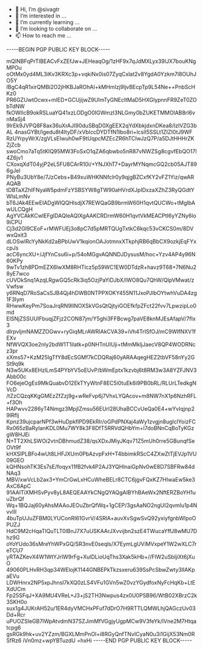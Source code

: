 - 👋 Hi, I’m @sivagtr
- 👀 I’m interested in ...
- 🌱 I’m currently learning ...
- 💞️ I’m looking to collaborate on ...
- 📫 How to reach me ...


-----BEGIN PGP PUBLIC KEY BLOCK-----

mQINBFqPrTIBEACvFxZEfJw+JEHeaqOg/1zHF9x7qJdMXLyx39lJX7bouKNgMPOu
oOtMx0yd4ML3iKv3KRXc3p+vqkiNx0is07ZyqCxlat2v8YgdA0Yzkm7l8OUhJO5Y
IBgC4qR1xirQMBi2O2jHKBJaROhAI+kMHmIzj9ljvBEcpTp9L54Ne++PnbScHKz0
PR6GZUwtOcwx+mlED+GCUjijwZ9UImTyGNEcltMaD5HXGlypnnFR9ZeT0ZObTdNW
fkOWIIcB9okRSLuaYQ41xzLODgO0IGWmzI3NLGmy0bZUKETMMOlAB8rI6vnMaSj4
9lrEk9JVPQ8F8ax36uXrAJI90duSBqD0XgEEX2qYdXbkjdxnDKea8/IzlVZG3bAL
4nasGYBt/Igedu8t4ltyDF/xVbIccDYDTfN1lbo8ri+lcslI5SSLt1ZIZI0tJ9WF
RzUYrpyWrX/zgVLsEIwuh0wF9tUqpcMZEcZR6hTCIwJzQ7P/a5DJtHHHrZKZjZcb
swoCmo7aTq5tKIQ95MW3FoSxO1qZA6qbwbo5nR87vNWZSg8cgvfEbQO17l4Z6jv1
CXoxqXdT04yjP2eL5FU8CArR10i/+YNJXhT7+DayrMYNqmcGQ2cb05AJT896gJel
PNyBu3UbY8e/7JzCebs+B49xuWHKNNfclr0y9qjgBZCxfKY2vFZ1Yiz/qwARAQAB
tDBTaXZhIFNyaW5pdmFzYSBSYW8gTW90aHVrdXJpIDxzaXZhZ3RyQGdtYWlsLmNv
bT6JAk4EEwEIADgWIQQHlsdjX7REWQaGB9brmW60H1qvtQUCWo+tMgIbAwULCQgH
AgYVCAkKCwIEFgIDAQIeAQIXgAAKCRDrmW60H1qvtVkMEACPtI6yYZNy6lo9iCPU
Cj3d2GI9CEoF+rMWFUEj3o8pC7d5pMRTQUgTxtkC6kqc53vCKCS0m/8DVwxQxit3
dLOSwlRcYyNkKd2aBPbUwV1kqionOAJotmnxXTkphjRB6qBbCX9ozkjEqFYxcpJs
acC6yncXU+/JjfYnCsu6i+p/54oMGgvAQNNDJDysusM/hoc+Yzv4AP4y96N60KPy
9wTv1zh8PDmEZX6lwXM8RHTlcz5p59WC1EW0DTdzR+havz9T68+7N6Nu28yE7wco
cUVOkSnq1AzqLRgwGQ5cRk3iq5OzjPaYiDJbX/IWO8Qu7QhW/QlpVMwat/zVwfsw
y6RNqD7RoSaCsSJB4Qj4hDWB0NTPPXOKY455N11JxoPJIbOYtwhVuDA4zg1F3Iym
RHwwKeyPm7SoaJrqRN9IlNOXSkVGsQtQjtyiGOEfkfpZFct22fvv7LpwzipLo0md
ElSNjZSSUUIFbuqjZFjz2CON87jm/Y5ghi3FFBcwg7paVE8knMJEsAfapV/7fIx3
dlrpvljmNAMZZOGwv+ryGiqMLrAWRlAkCVA39+iVh4TrISfOJ/mC9WIfNXV1fEXv
NfWVQX3oe2nly2bdW1T1ilatk+p0NHTnUIUji+tMmMkljJaecV8QP4WODRNcz3pr
xXms57+KzM25IgTfY8dEcSGMf7kCDQRaj60yARAAqegHEZ2tbVF58nYy2GSt9q9k
N3w5UKx8EHzlLmS4PYbYV5oEUvP/bWmEptx1kzvbj6t8RM3w3A8YZFJNV3Abb00c
FO6ejeOgEs9MkQuabvD12EkTYyWtnF8EC5i0tuEk6i9PB0bRL/RLUrLTedkgNVcD
/tZzCQzqKKgGMEzZfZzj9g+wReFvp6j7VhxLYQAcov+m8NW7nX1p6NzhRFL+f3Oh
HAPwvv2286yT4Nmgz3MpjIZmsu56EUrl28UhaBCCvUeQa0E4+wYvIqjnp29lRfIj
Kpnz39ujcparNPf3wHuDpkflPD9EkRIr/oGPdPNXaj4aWy1zvgjn8ugIclYoizFC
Rx065zBaRyIanKDL0Mu7WY8k3F8DfT5RRVdQHbYm+I7doBNnCqBoTyKGzgW8HJEi
N+TT2XhLSWOi2vtnDBhmudZ38/qsXDxJMiyJKqv71Z5mUh0rre5GBunqfSeOVt9f
kHXSlPLBFo4wUt8LHFJXUm0PbAzvpFxH+T4bbimkRScC4ZXwZtTjEVJp1VU09GEO
kQHNsohTK3Es7sE/foqyx11fB2fvk4P2AJ3YQHlnaiGpNv0wE8D7SBFRw84dNAq3
MBV/xwVcLb2ax3+YmCrGwLxHCuWheBELr8CTC6jgvFQxKZ7HIwaEw5ke3AxC6ApC
91AAITiXMHSvPyv8yL8AEQEAAYkCNgQYAQgAIBYhBAeWx2NftERZBoYH1uuZbrQf
Wq+1BQJaj60yAhsMAAoJEOuZbrQfWq+1gCEP/3gsAaNO2ngUI2qvmlu1p4NvvlII
4buTpUJuZFBM0LYUConRI61GvrV/4SRlA+auvXvSgwSvQ92yxiyfgnbWlpoOPUZJ
HdC9M2cHqaTlQuTLT0lBnJ7X7uUSKAArJXvvijbn2szE4TWucaYffJ8wMU7Dhz9G
oYoYUdo36sMreYhWPxGQ/SR3nvE0seqls/X7EymLgUViMVxpeY1W2wXLC7reTCU7
yRTAZKevX4W1WtYJrlW9rFg+XulDLioUqThs3Xak5kHb+//FlW2uSbIjiXt6jXuO
49060PLHvRH3qp34WElojK1144GNBEPkTkzsxeru639SsPcSbwZwty3lIAKpaEVu
LDWHnrx2NP5xpJhnsI7kXQ0zLS4VFu1GVn5wZ0vzYGydfoxNyFcHqKb+LtEXdUCm
Fp25SFqJ+XA9MU4VReL+J3+jS2TH3Nwpus4zx0U0PSB96/WtB02XBrzC2k3SKH0o
sux1g4JUKrAH52u/1ER4dyVMCHxPFuf7dDrO7H9RTTLQMWLhjQAGczUv03Dd+Rcr
uPUOZSIeGB7lWpAtvdmN37SZJimMfVGgjyUgpMCw9V3feYk/lVne2M7Htqatcpg6
gsRGk9hk+uv2YZzm/BGXLMmPnOl+i8RGyQnfTNvICyaN0u3i1GijX53Nm0RSfRz6
iVn0mz+wpYBTuzdU
=hxHi
-----END PGP PUBLIC KEY BLOCK-----

<!---
sivagtr/sivagtr is a ✨ special ✨ repository because its `README.md` (this file) appears on your GitHub profile.
You can click the Preview link to take a look at your changes.
--->
